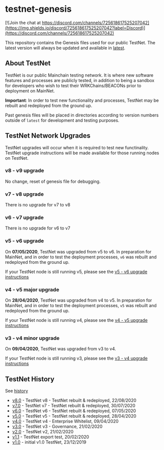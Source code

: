 # testnet-genesis

[![Join the chat at https://discord.com/channels/725618617525207042](https://img.shields.io/discord/725618617525207042?label=Discord)](https://discord.com/channels/725618617525207042)

This repository contains the Genesis files used for our public TestNet. The latest version will always be updated and available in [latest](https://github.com/unification-com/testnet/tree/master/latest).  

## About TestNet

TestNet is our public Mainchain testing network. It is where new software features and processes are publicly tested, in addition to being a sandbox for developers who wish to test their WRKChains/BEACONs prior to deployment on MainNet.

**Important**: In order to test new functionality and processes, TestNet may be rebuilt and redeployed from the ground up.  

Past genesis files will be placed in directories according to version numbers outside of `latest` for development and testing purposes.  

## TestNet Network Upgrades

TestNet upgrades will occur when it is required to test new functinality. TestNet upgrade instructions will be made available for those running nodes on TestNet.

### v8 - v9 upgrade

No change, reset of genesis file for debugging.

### v7 - v8 upgrade

There is no upgrade for v7 to v8

### v6 - v7 upgrade

There is no upgrade for v6 to v7

### v5 - v6 upgrade

On **07/05/2020**, TestNet was upgraded from v5 to v6. In preparation for MainNet, and in order to test the deployment processes, `v6` was rebuilt and redeployed from the ground up.

If your TestNet node is still running v5, please see the [v5 - v6 upgrade instructions](upgrades/TestNet-v5-v6_upgrade.md)

### v4 - v5 major upgrade

On **28/04/2020**, TestNet was upgraded from v4 to v5. In preparation for MainNet, and in order to test the deployment processes, `v5` was rebuilt and redeployed from the ground up.

If your TestNet node is still running v4, please see the [v4 - v5 upgrade instructions](upgrades/TestNet-v4-v5_upgrade.md)

### v3 - v4 minor upgrade

On **09/04/2020**, TestNet was upgraded from v3 to v4.

If your TestNet node is still running v3, please see the [v3 - v4 upgrade instructions](upgrades/TestNet_v3-v4_upgrade.md)

## TestNet History

See [history](https://github.com/unification-com/testnet/tree/master/history)

- [v8.0](https://github.com/unification-com/testnet/tree/master/history/v8.0) - TestNet v8 - TestNet rebuilt & redeployed, 22/08/2020  
- [v7.0](https://github.com/unification-com/testnet/tree/master/history/v7.0) - TestNet v7 - TestNet rebuilt & redeployed, 30/07/2020  
- [v6.0](https://github.com/unification-com/testnet/tree/master/history/v6.0) - TestNet v6 - TestNet rebuilt & redeployed, 07/05/2020  
- [v5.0](https://github.com/unification-com/testnet/tree/master/history/v5.0) - TestNet v5 - TestNet rebuilt & redeployed, 28/04/2020  
- [v4.0](https://github.com/unification-com/testnet/tree/master/history/v4.0) - TestNet v4 - Enterprise Whitelist, 09/04/2020  
- [v3.0](https://github.com/unification-com/testnet/tree/master/history/v3.0) - TestNet v3 - Governance, 21/02/2020  
- [v2.0](https://github.com/unification-com/testnet/tree/master/history/v2.0) - TestNet v2, 21/02/2020  
- [v1.1](https://github.com/unification-com/testnet/tree/master/history/v1.1) - TestNet export test, 20/02/2020  
- [v1.0](https://github.com/unification-com/testnet/tree/master/history/v1.0) - initial v1.0 TestNet, 23/12/2019  

